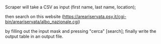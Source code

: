Scraper will take a CSV as input (first name, last name, location);

then search on this website (https://areariservata.psy.it/cgi-bin/areariservata/albo_nazionale.cgi)

by filling out the input mask and pressing "cerca" [search]; finally write the output table in an output file.
